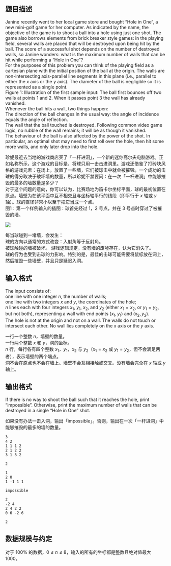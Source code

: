 ## 题目描述

Janine recently went to her local game store and bought “Hole in One”, a new mini-golf game for her computer. As indicated by the name, the objective of the game is to shoot a ball into a hole using just one shot. The game also borrows elements from brick breaker style games: in the playing field, several walls are placed that will be destroyed upon being hit by the ball. The score of a successful shot depends on the number of destroyed walls, so Janine wonders: what is the maximum number of walls that can be hit while performing a “Hole in One”?  
For the purposes of this problem you can think of the playing field as a cartesian plane with the initial position of the ball at the origin. The walls are non-intersecting axis-parallel line segments in this plane (i.e., parallel to either the $x$ axis or
the $y$ axis). The diameter of the ball is negligible so it is represented as a single point.  
Figure 1: Illustration of the first sample input: The ball first bounces off two walls at points $1$ and $2$. When it passes point $3$ the wall has already vanished.  
Whenever the ball hits a wall, two things happen:  
The direction of the ball changes in the usual way: the angle of incidence equals the angle of reflection.  
The wall that the ball touched is destroyed. Following common video game logic, no rubble of the wall remains; it will be as though it vanished.  
The behaviour of the ball is also affected by the power of the shot. In particular, an optimal shot may need to first roll over the hole, then hit some more walls, and only later drop into the hole.

珍妮最近去当地的游戏商店买了「一杆进洞」，一个新的迷你高尔夫电脑游戏。正如名称所示，这个游戏的目标是，将球只用一击击进洞里。游戏还借鉴了打砖块风格的游戏元素：在场上，放置了一些墙，它们被球击中就会被摧毁。一个成功的击球的得分取决于破坏墙的数量，所以珍妮不禁要问：在一次「一杆进洞」中能够摧毁的最多的墙数量是多少？  
对于这个问题的意向，你可以认为，比赛场地为笛卡尔坐标平面，球的最初位置在原点。墙壁为在该平面中互不相交且与坐标轴平行的线段（即平行于 $x$ 轴或 $y$ 轴）。球的直径非常小以至于把它当成一个点。  
图1：第一个样例输入的插图：球首先经过 $1$，$2$ 号点，并在 $3$ 号点时穿过了被摧毁的墙。

![](file://pic1.png)

每当球碰到一堵墙，会发生：  
球的方向以通常的方式改变：入射角等于反射角。  
被球触碰的墙被破坏。 游戏逻辑规定，没有墙的废墟存在，认为它消失了。  
球的行为也受到击球的力影响。特别的是，最佳的击球可能需要将鼠标放在洞上，然后摧毁一些墙壁，并且只是延迟入洞。  

## 输入格式

The input consists of:  
one line with one integer $n$, the number of walls;  
one line with two integers $x$ and $y$, the coordinates of the hole;  
$n$ lines each with four integers $x_1$, $y_1$, $x_2$, and $y_2$ (either $x_1 = x_2$, or $y_1 = y_2$, but not both), representing a wall with end points $(x_1, y_1)$ and $(x_2, y_2)$.  
The hole is not at the origin and not on a wall. The walls do not touch or intersect each other. No wall lies completely on the $x$ axis or the $y$ axis.

一行一个整数 $n$，墙壁的数量。  
一行两个整数 $x$ 和 $y$，洞的坐标。  
$n$ 行，每行各有四个整数 $x_1$，$y_1$，$x_2$ 与 $y_2$（$x_1  =  x_2$ 或 $y_1 = y_2$，但不会满足两者），表示墙壁的两个端点。  
洞不会在原点也不会在墙上。墙壁不会互相接触或交叉。没有墙会完全在 $x$ 轴或 $y$ 轴上。

## 输出格式

If there is no way to shoot the ball such that it reaches the hole, print “impossible”. Otherwise, print the maximum number of walls that can be destroyed in a single “Hole in One” shot.

如果没有办法一击入洞，输出「impossible」。否则，输出在一次「一杆进洞」中能够摧毁的最多的墙的数量。

```input1
3
4 2
1 1 1 2
2 1 2 2
3 1 3 2
```

```output1
2
```

```input2
1
2 0
1 -1 1 1
```

```output2
impossible
```

```input3
2
-2 4
2 4 2 2
0 6 -2 6
```

```output3
2
```

## 数据规模与约定

对于 $100 \%$ 的数据，$0 \le n \le 8$，输入的所有的坐标都是整数且绝对值最大 $1000$。
